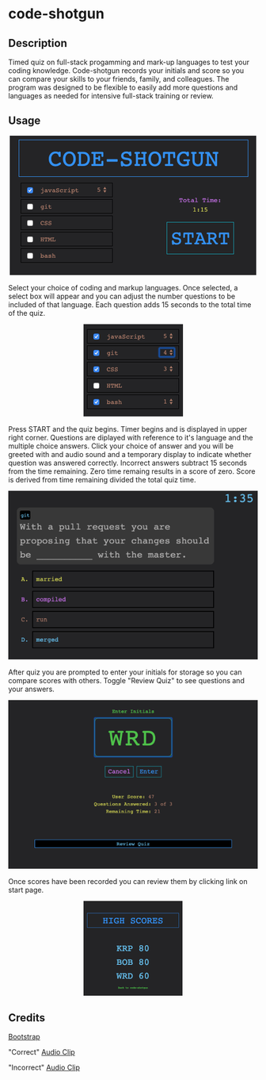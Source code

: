 # code-shotgun


## Description 

Timed quiz on full-stack progamming and mark-up languages to test your coding knowledge. Code-shotgun records your initials and score so you can compare your skills to your friends, family, and colleagues.  The program was designed 
to be flexible to easily add more questions and languages as needed for intensive full-stack training or review.

## Usage 
<center>

![alt text](assets/images/start.png "code=shotgun")

</center>

Select your choice of coding and markup languages. Once selected, a select box will appear and you can adjust the number questions to be included of that language.  Each question adds 15 seconds to the total time of the quiz. 


<center>

![alt text](assets/images/langSelect.png "Select languages")

</center>
        
Press START and the quiz begins. Timer begins and is displayed in upper right corner.  Questions are diplayed with reference to it's language and the multiple choice answers. Click your choice of answer and you will be greeted with and audio sound and a temporary display to indicate whether question was answered correctly.  Incorrect answers subtract 15 seconds from the time remaining.  Zero time remaing results in a score of zero. Score is derived from time remaining divided the total quiz time.

![alt text](assets/images/quizView.png "Quiz View")

After quiz you are prompted to enter your initials for storage so you can compare scores with others.  Toggle "Review Quiz" to see questions and your answers.

![alt text](assets/images/resultsView.png "Results View")

Once scores have been recorded you can review them by clicking link on start page.

<center>

![alt text](assets/images/highScoresView.png "Highscores View")

</center>

## Credits


[Bootstrap](https://getbootstrap.com/)

"Correct" [Audio Clip](https://freesound.org/people/JapanYoshiTheGamer/sounds/361263/)

"Incorrect" [Audio Clip](https://freesound.org/people/SamsterBirdies/sounds/363920/)



